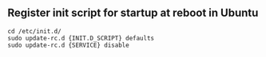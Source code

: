 ## Register init script for startup at reboot in Ubuntu

```shell
cd /etc/init.d/
sudo update-rc.d {INIT.D_SCRIPT} defaults
sudo update-rc.d {SERVICE} disable
```
